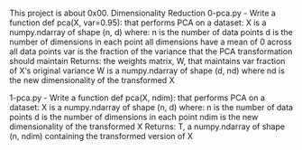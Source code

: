 This project is about 0x00. Dimensionality Reduction
0-pca.py - Write a function def pca(X, var=0.95): that performs PCA on a dataset:
X is a numpy.ndarray of shape (n, d) where:
n is the number of data points
d is the number of dimensions in each point
all dimensions have a mean of 0 across all data points
var is the fraction of the variance that the PCA transformation should maintain
Returns: the weights matrix, W, that maintains var fraction of X‘s original variance
W is a numpy.ndarray of shape (d, nd) where nd is the new dimensionality of the transformed X

1-pca.py - Write a function def pca(X, ndim): that performs PCA on a dataset:
X is a numpy.ndarray of shape (n, d) where:
n is the number of data points
d is the number of dimensions in each point
ndim is the new dimensionality of the transformed X
Returns: T, a numpy.ndarray of shape (n, ndim) containing the transformed version of X

